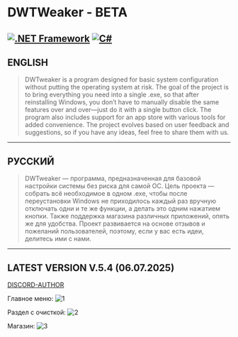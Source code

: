 # DWTWeaker - BETA

[![.NET Framework](https://img.shields.io/badge/.NET_Framework-4.8-blueviolet?logo=dotnet)](https://dotnet.microsoft.com/download/dotnet-framework)
[![C#](https://img.shields.io/badge/C%23-7.3-brightgreen?logo=csharp)](https://learn.microsoft.com/dotnet/csharp/whats-new/csharp-7-3)
---

## ENGLISH

> DWTweaker is a program designed for basic system configuration without putting the operating system at risk. The goal of the project is to bring everything you need into a single .exe, so that after reinstalling Windows, you don’t have to manually disable the same features over and over—just do it with a single button click. The program also includes support for an app store with various tools for added convenience. The project evolves based on user feedback and suggestions, so if you have any ideas, feel free to share them with us.

---

## РУССКИЙ

> DWTweaker — программа, предназначенная для базовой настройки системы без риска для самой ОС. Цель проекта — собрать всё необходимое в одном .exe, чтобы после переустановки Windows не приходилось каждый раз вручную отключать одни и те же функции, а делать это одним нажатием кнопки. Также поддержка магазина различных приложений, опять же для удобства. Проект развивается на основе отзывов и пожеланий пользователей, поэтому, если у вас есть идеи, делитесь ими с нами.

---

## LATEST VERSION V.5.4 (06.07.2025)

[DISCORD-AUTHOR](https://discord.gg/uMjN6xrDjM)

Главное меню:
![1](https://github.com/user-attachments/assets/e212ca57-bebe-4e6e-b0c8-58913e7a22ff)

Раздел с очисткой:
![2](https://github.com/user-attachments/assets/4a506646-802a-47e6-80ff-bc5293f88aaf)

Магазин:
![3](https://github.com/user-attachments/assets/f220b1e3-cb77-427d-9d4e-1cf8cdf109ba)
